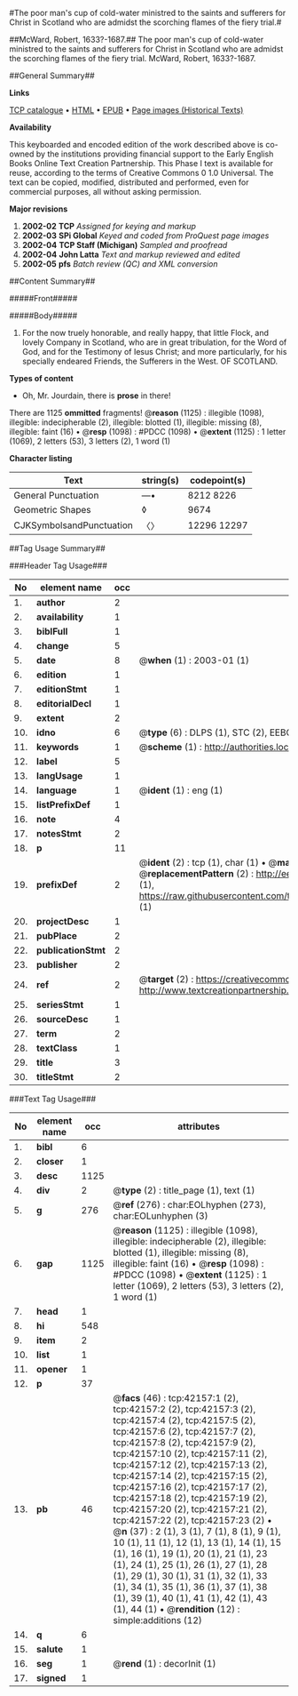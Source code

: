 #The poor man's cup of cold-water ministred to the saints and sufferers for Christ in Scotland who are admidst the scorching flames of the fiery trial.#

##McWard, Robert, 1633?-1687.##
The poor man's cup of cold-water ministred to the saints and sufferers for Christ in Scotland who are admidst the scorching flames of the fiery trial.
McWard, Robert, 1633?-1687.

##General Summary##

**Links**

[TCP catalogue](http://www.ota.ox.ac.uk/tcp/)  • 
[HTML](http://tei.it.ox.ac.uk/tcp/Texts-HTML/free/A51/A51064.html)  • 
[EPUB](http://tei.it.ox.ac.uk/tcp/Texts-EPUB/free/A51/A51064.epub) • 
[Page images (Historical Texts)](https://data.historicaltexts.jisc.ac.uk/view?pubId=eebo-08988926e&pageId=eebo-08988926e-42157-1)

**Availability**

This keyboarded and encoded edition of the
	       work described above is co-owned by the institutions
	       providing financial support to the Early English Books
	       Online Text Creation Partnership. This Phase I text is
	       available for reuse, according to the terms of Creative
	       Commons 0 1.0 Universal. The text can be copied,
	       modified, distributed and performed, even for
	       commercial purposes, all without asking permission.

**Major revisions**

1. __2002-02__ __TCP__ *Assigned for keying and markup*
1. __2002-03__ __SPi Global__ *Keyed and coded from ProQuest page images*
1. __2002-04__ __TCP Staff (Michigan)__ *Sampled and proofread*
1. __2002-04__ __John Latta__ *Text and markup reviewed and edited*
1. __2002-05__ __pfs__ *Batch review (QC) and XML conversion*

##Content Summary##

#####Front#####

#####Body#####

1. For the now truely honorable, and really happy, that little Flock, and lovely Company in Scotland, who are in great tribulation, for the Word of God, and for the Testimony of Iesus Christ; and more particularly, for his specially endeared Friends, the Sufferers in the West. OF SCOTLAND.

**Types of content**

  * Oh, Mr. Jourdain, there is **prose** in there!

There are 1125 **ommitted** fragments! 
 @__reason__ (1125) : illegible (1098), illegible: indecipherable (2), illegible: blotted (1), illegible: missing (8), illegible: faint (16)  •  @__resp__ (1098) : #PDCC (1098)  •  @__extent__ (1125) : 1 letter (1069), 2 letters (53), 3 letters (2), 1 word (1)

**Character listing**


|Text|string(s)|codepoint(s)|
|---|---|---|
|General Punctuation|—•|8212 8226|
|Geometric Shapes|◊|9674|
|CJKSymbolsandPunctuation|〈〉|12296 12297|

##Tag Usage Summary##

###Header Tag Usage###

|No|element name|occ|attributes|
|---|---|---|---|
|1.|__author__|2||
|2.|__availability__|1||
|3.|__biblFull__|1||
|4.|__change__|5||
|5.|__date__|8| @__when__ (1) : 2003-01 (1)|
|6.|__edition__|1||
|7.|__editionStmt__|1||
|8.|__editorialDecl__|1||
|9.|__extent__|2||
|10.|__idno__|6| @__type__ (6) : DLPS (1), STC (2), EEBO-CITATION (1), OCLC (1), VID (1)|
|11.|__keywords__|1| @__scheme__ (1) : http://authorities.loc.gov/ (1)|
|12.|__label__|5||
|13.|__langUsage__|1||
|14.|__language__|1| @__ident__ (1) : eng (1)|
|15.|__listPrefixDef__|1||
|16.|__note__|4||
|17.|__notesStmt__|2||
|18.|__p__|11||
|19.|__prefixDef__|2| @__ident__ (2) : tcp (1), char (1)  •  @__matchPattern__ (2) : ([0-9\-]+):([0-9IVX]+) (1), (.+) (1)  •  @__replacementPattern__ (2) : http://eebo.chadwyck.com/downloadtiff?vid=$1&page=$2 (1), https://raw.githubusercontent.com/textcreationpartnership/Texts/master/tcpchars.xml#$1 (1)|
|20.|__projectDesc__|1||
|21.|__pubPlace__|2||
|22.|__publicationStmt__|2||
|23.|__publisher__|2||
|24.|__ref__|2| @__target__ (2) : https://creativecommons.org/publicdomain/zero/1.0/ (1), http://www.textcreationpartnership.org/docs/. (1)|
|25.|__seriesStmt__|1||
|26.|__sourceDesc__|1||
|27.|__term__|2||
|28.|__textClass__|1||
|29.|__title__|3||
|30.|__titleStmt__|2||


###Text Tag Usage###

|No|element name|occ|attributes|
|---|---|---|---|
|1.|__bibl__|6||
|2.|__closer__|1||
|3.|__desc__|1125||
|4.|__div__|2| @__type__ (2) : title_page (1), text (1)|
|5.|__g__|276| @__ref__ (276) : char:EOLhyphen (273), char:EOLunhyphen (3)|
|6.|__gap__|1125| @__reason__ (1125) : illegible (1098), illegible: indecipherable (2), illegible: blotted (1), illegible: missing (8), illegible: faint (16)  •  @__resp__ (1098) : #PDCC (1098)  •  @__extent__ (1125) : 1 letter (1069), 2 letters (53), 3 letters (2), 1 word (1)|
|7.|__head__|1||
|8.|__hi__|548||
|9.|__item__|2||
|10.|__list__|1||
|11.|__opener__|1||
|12.|__p__|37||
|13.|__pb__|46| @__facs__ (46) : tcp:42157:1 (2), tcp:42157:2 (2), tcp:42157:3 (2), tcp:42157:4 (2), tcp:42157:5 (2), tcp:42157:6 (2), tcp:42157:7 (2), tcp:42157:8 (2), tcp:42157:9 (2), tcp:42157:10 (2), tcp:42157:11 (2), tcp:42157:12 (2), tcp:42157:13 (2), tcp:42157:14 (2), tcp:42157:15 (2), tcp:42157:16 (2), tcp:42157:17 (2), tcp:42157:18 (2), tcp:42157:19 (2), tcp:42157:20 (2), tcp:42157:21 (2), tcp:42157:22 (2), tcp:42157:23 (2)  •  @__n__ (37) : 2 (1), 3 (1), 7 (1), 8 (1), 9 (1), 10 (1), 11 (1), 12 (1), 13 (1), 14 (1), 15 (1), 16 (1), 19 (1), 20 (1), 21 (1), 23 (1), 24 (1), 25 (1), 26 (1), 27 (1), 28 (1), 29 (1), 30 (1), 31 (1), 32 (1), 33 (1), 34 (1), 35 (1), 36 (1), 37 (1), 38 (1), 39 (1), 40 (1), 41 (1), 42 (1), 43 (1), 44 (1)  •  @__rendition__ (12) : simple:additions (12)|
|14.|__q__|6||
|15.|__salute__|1||
|16.|__seg__|1| @__rend__ (1) : decorInit (1)|
|17.|__signed__|1||
